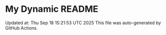 # My Dynamic README
Updated at: Thu Sep 18 15:21:53 UTC 2025
This file was auto-generated by GitHub Actions.
